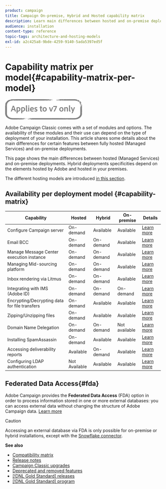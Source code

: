 ```yaml
---
product: campaign
title: Campaign On-premise, Hybrid and Hosted capability matrix
description: Learn main differences between hosted and on-premise deployments
audience: installation
content-type: reference
topic-tags: architecture-and-hosting-models
exl-id: a2c425a8-9bde-4259-9140-5ada5397ed5f
---
```

# Capability matrix per model{#capability-matrix-per-model}

![](../../assets/v7-only.svg)

Adobe Campaign Classic comes with a set of modules and options. The availability of these modules and their use can depend on the type of deployment of your installation. This article shares some details about the main differences for certain features between fully hosted (Managed Services) and on-premise deployments.

This page shows the main differences between hosted (Managed Services) and on-premise deployments. Hybrid deployments specificities depend on the elements hosted by Adobe and hosted in your premises.

The different hosting models are introduced [in this section](../../installation/using/hosting-models.md).

## Availability per deployment model {#capability-matrix}

| Capability | Hosted | Hybrid | On-premise |  Details                                                                                                                                                                                                              |
|-----------------------------------------------|------------------|-----------|---------------|-----------------------------------------------------------------------------------------------------------------------------------------------------------------------------------------------------------------------|
| Configure Campaign server | On-demand | Available | Available | [Learn more](../../installation/using/the-server-configuration-file.md) |
| Email BCC | On-demand | On-demand | Available |  [Learn more](../../installation/using/email-archiving.md)|
| Manage Message Center execution instance | On-demand | On-demand | Available | [Learn more](../../message-center/using/about-transactional-messaging.md) | 
| Managing Mid-sourcing platform | On-demand | On-demand | Available | [Learn more](../../installation/using/mid-sourcing-server.md) |
| Inbox rendering via Litmus | On-demand | On-demand | Available | [Learn more](../../delivery/using/inbox-rendering.md) |
| Integrating with IMS (Adobe ID) | On-demand | On-demand | On-demand | [Learn more](../../integrations/using/about-adobe-id.md)                    |
| Encrypting/Decrypting data for file transfers | On-demand | Available | Available | [Learn more](../../platform/using/unzip-decrypt.md) |
| Zipping/Unzipping files | On-demand | Available | Available | [Learn more](../../platform/using/unzip-decrypt.md) |
| Domain Name Delegation | On-demand | On-demand | Not available | [Learn more](https://experienceleague.adobe.com/docs/control-panel/using/subdomains-and-certificates/setting-up-new-subdomain.html) |
| Installing SpamAssassin | On-demand | Available | Available | [Learn more](../../delivery/using/spamassassin.md) |
| Accessing deliverability reports | Available | On-demand | Available | [Learn more](../../delivery/using/monitoring-deliverability.md)|
| Configuring LDAP authentication | Not Available | Available | Available | [Learn more](../../installation/using/connecting-through-ldap.md) |


## Federated Data Access{#fda}

Adobe Campaign provides the **Federated Data Access** (FDA) option in order to process information stored in one or more external databases: you can access external data without changing the structure of Adobe Campaign data. [Learn more](../../installation/using/about-fda.md)

>[!CAUTION]
>
>Accessing an external database via FDA is only possible for on-premise or hybrid installations, except with the [Snowflake connector](../../installation/using/configure-fda-snowflake.md).


**See also**

* [Compatibility matrix](../../rn/using/compatibility-matrix.md)
* [Release notes](../../rn/using/latest-release.md)
* [Campaign Classic upgrades](../../rn/using/rn-overview.md)
* [Deprecated and removed features](../../rn/using/deprecated-features.md)
* [[!DNL Gold Standard] releases](../../rn/using/gold-standard.md)
* [[!DNL Gold Standard] program](../../rn/using/gs-overview.md)
